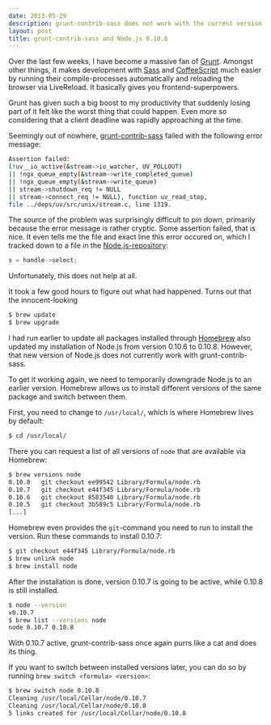 ```yaml
---
date: 2013-05-29
description: grunt-contrib-sass does not work with the current version of Node.js. Downgrading Node.js to an earlier version fixes this problem.
layout: post
title: grunt-contrib-sass and Node.js 0.10.8
---
```


Over the last few weeks, I have become a massive fan of
[Grunt](http://gruntjs.com/). Amongst other things, it makes development with
[Sass](http://sass-lang.com/) and [CoffeeScript](http://coffeescript.org/) much
easier by running their compile-processes automatically and reloading the
browser via LiveReload. It basically gives you frontend-superpowers.

Grunt has given such a big boost to my productivity that suddenly losing part of
it felt like the worst thing that could happen. Even more so considering that a
client deadline was rapidly approaching at the time.

Seemingly out of nowhere,
[grunt-contrib-sass](https://github.com/gruntjs/grunt-contrib-sass) failed with
the following error message:

```bash
Assertion failed:
(!uv__io_active(&stream->io_watcher, UV_POLLOUT)
|| !ngx_queue_empty(&stream->write_completed_queue)
|| !ngx_queue_empty(&stream->write_queue)
|| stream->shutdown_req != NULL
|| stream->connect_req != NULL), function uv_read_stop,
file ../deps/uv/src/unix/stream.c, line 1319.
```

The source of the problem was surprisingly difficult to pin down, primarily
because the error message is rather cryptic. Some assertion failed, that is
nice. It even tells me the file and exact line this error occured on, which I
tracked down to a file in the
[Node.js-repository](https://github.com/joyent/node/blob/master/deps/uv/src/unix/stream.c):

```c
s = handle->select;
```

Unfortunately, this does not help at all.

It took a few good hours to figure out what had happened. Turns out that the
innocent-looking

```bash
$ brew update
$ brew upgrade
```

I had run earlier to update all packages installed through
[Homebrew](http://mxcl.github.io/homebrew/) also updated my installation of
Node.js from version 0.10.6 to 0.10.8. However, that new version of Node.js does
not currently work with grunt-contrib-sass.

To get it working again, we need to temporarily downgrade Node.js to an earlier
version. Homebrew allows us to install different versions of the same package
and switch between them.

First, you need to change to `/usr/local/`, which is where Homebrew lives by
default:

```bash
$ cd /usr/local/
```

There you can request a list of all versions of `node` that are available via
Homebrew:

```bash
$ brew versions node
0.10.8   git checkout ee99542 Library/Formula/node.rb
0.10.7   git checkout e44f345 Library/Formula/node.rb
0.10.6   git checkout 8583540 Library/Formula/node.rb
0.10.5   git checkout 3b589c5 Library/Formula/node.rb
[...]
```

Homebrew even provides the `git`-command you need to run to install the version.
Run these commands to install 0.10.7:

```bash
$ git checkout e44f345 Library/Formula/node.rb
$ brew unlink node
$ brew install node
```

After the installation is done, version 0.10.7 is going to be active, while
0.10.8 is still installed.

```bash
$ node --version
v0.10.7
$ brew list --versions node
node 0.10.7 0.10.8
```

With 0.10.7 active, grunt-contrib-sass once again purrs like a cat and does its
thing.

If you want to switch between installed versions later, you can do so by running
`brew switch <formula> <version>`:

```bash
$ brew switch node 0.10.8
Cleaning /usr/local/Cellar/node/0.10.7
Cleaning /usr/local/Cellar/node/0.10.8
5 links created for /usr/local/Cellar/node/0.10.8
```

